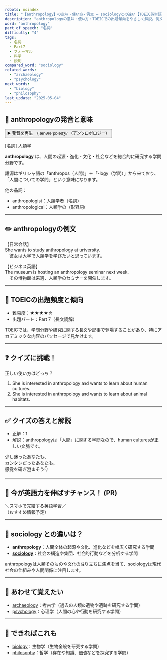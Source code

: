 ```yaml
---
robots: noindex
title: "【anthropology】の意味・使い方・例文 ― sociologyとの違い【TOEIC英単語】"
description: "anthropologyの意味・使い方・TOEICでの出題傾向をやさしく解説。例文・クイズ付きでsociologyとの違いもわかりやすく学べます。"
word: "anthropology"
part_of_speech: "名詞"
difficulty: "4"
tags:
  - 名詞
  - Part7
  - フォーマル
  - 科学
  - 説明
compared_word: "sociology"
related_words:
  - "archaeology"
  - "psychology"
next_words:
  - "biology"
  - "philosophy"
last_update: "2025-05-04"
---
```


## 🔰 anthropologyの発音と意味

<button class="play-audio" onclick="playTTS('anthropology')">
  <span class="play-audio-main">
    ▶️ 発音を再生　/ˌænθrəˈpɒlədʒi/
  </span>
  <span class="play-audio-sub">
    （アンソロポロジー）
  </span>
</button>

[名詞] 人類学

**anthropology** は、人間の起源・進化・文化・社会などを総合的に研究する学問分野です。

語源はギリシャ語の「anthropos（人間）」＋「-logy（学問）」から来ており、「人間についての学問」という意味になります。

他の品詞：  
- anthropologist：人類学者（名詞）
- anthropological：人類学の（形容詞）

---

## ✏️ anthropologyの例文

【日常会話】  
She wants to study anthropology at university.  
　彼女は大学で人類学を学びたいと思っています。

【ビジネス英語】  
The museum is hosting an anthropology seminar next week.  
　その博物館は来週、人類学のセミナーを開催します。

---

## 🎯 TOEICの出題頻度と傾向

- 難易度：★★★★☆
- 出題パート：Part 7（長文読解）

TOEICでは、学問分野や研究に関する長文や記事で登場することがあり、特にアカデミックな内容のパッセージで見かけます。

---

## ❓ クイズに挑戦！

正しい使い方はどっち？

1. She is interested in anthropology and wants to learn about human cultures.  
2. She is interested in anthropology and wants to learn about animal habitats.

---

## ✅ クイズの答えと解説

- 正解：**1**
- 解説：anthropologyは「人間」に関する学問なので、human culturesが正しい文脈です。

少し迷ったあなたも、  
カンタンだったあなたも、  
感覚を研ぎ澄まそう👇️

---

## 🚀 今が英語力を伸ばすチャンス！ (PR)

<div class="info-center">
＼スマホで完結する英語学習／<br>  
（おすすめ情報予定）
</div>

---

## 🤔  sociology との違いは？

- **anthropology**：人間全体の起源や文化、進化などを幅広く研究する学問
- **[sociology](/word/sociology/)**：社会の構造や集団、社会的行動などを分析する学問

anthropologyは人類そのものや文化の成り立ちに焦点を当て、sociologyは現代社会の仕組みや人間関係に注目します。

---

## 🧩 あわせて覚えたい

- [archaeology](/word/archaeology/)：考古学（過去の人類の遺物や遺跡を研究する学問）
- [psychology](/word/psychology/)：心理学（人間の心や行動を研究する学問）

---

## 📖 できればこれも

- [biology](/word/biology/)：生物学（生物全般を研究する学問）
- [philosophy](/word/philosophy/)：哲学（存在や知識、価値などを探究する学問）

<!-- cvid: aid39_bid47 -->
